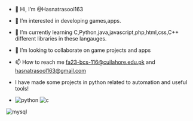 - 👋 Hi, I’m @Hasnatrasool163
- 👀 I’m interested in developing games,apps.
- 🌱 I’m currently learning C,Python,java,javascript,php,html,css,C++ different libraries in these langauges.
- 💞️ I’m looking to collaborate on game projects and apps 
- 📫 How to reach me fa23-bcs-116@cuilahore.edu.pk and hasnatrasool163@gmail.com
- I have made some projects in python related to automation and useful tools!

- ![python](https://github.com/Hasnatrasool163/Hasnatrasool163/assets/153990457/3eed80b7-23fd-4517-8aca-e63df603e386)
![c](https://github.com/Hasnatrasool163/Hasnatrasool163/assets/153990457/e812d2ad-6b90-4cf3-bb53-53b898fa0586)

![mysql](https://github.com/Hasnatrasool163/Hasnatrasool163/assets/153990457/8dde12af-dfa3-4e28-9321-d53379f60eb8)

<!---
Hasnatrasool163/Hasnatrasool163 is a ✨ special ✨ repository because its `README.md` (this file) appears on your GitHub profile.
You can click the Preview link to take a look at your changes.
--->
